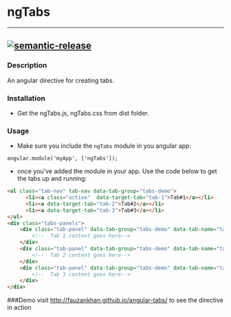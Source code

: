 
# ngTabs
---
[![semantic-release](https://img.shields.io/badge/%20%20%F0%9F%93%A6%F0%9F%9A%80-semantic--release-e10079.svg)](https://github.com/semantic-release/semantic-release)
---
### Description
An angular directive for creating tabs.

### Installation
* Get the ngTabs.js, ngTabs.css from dist folder.

### Usage
* Make sure you include the  ```ngTabs``` module in you angular app:

```
angular.module('myApp', ['ngTabs']);
```

* once you've added the module in your app. Use the code below to get the tabs up and running:

```html
<ul class="tab-nav" tab-nav data-tab-group="tabs-demo">
      <li><a class="active"  data-target-tab="tab-1">Tab#1</a></li>
      <li><a data-target-tab="tab-2">Tab#2</a></li>
      <li><a data-target-tab="tab-3">Tab#3</a></li>
</ul>
<div class="tabs-panels">
	<div class="tab-panel" data-tab-group="tabs-demo" data-tab-name="tab-1">
		<!--  Tab 1 content goes here-->
	</div>
	<div class="tab-panel" data-tab-group="tabs-demo" data-tab-name="tab-2">
		<!--  Tab 2 content goes here-->
	</div>
	<div class="tab-panel" data-tab-group="tabs-demo" data-tab-name="tab-3">
		<!--  Tab 3 content goes here-->
	</div>
</div>
```
###Demo
visit <a href="http://fauzankhan.github.io/angular-tabs/">http://fauzankhan.github.io/angular-tabs/</a> to see the directive in action

